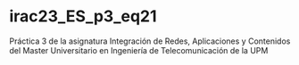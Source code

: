 # irac23_ES_p3_eq21

Práctica 3 de la asignatura Integración de Redes, Aplicaciones y Contenidos del Master Universitario en Ingeniería de Telecomunicación de la UPM
